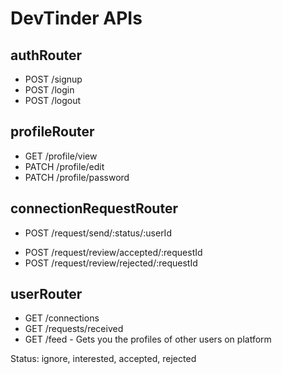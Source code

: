 # DevTinder APIs

## authRouter
- POST /signup
- POST /login
- POST /logout

## profileRouter
- GET /profile/view
- PATCH /profile/edit
- PATCH /profile/password

## connectionRequestRouter
- POST /request/send/:status/:userId
<!-- - POST /request/send/ignored/:userId -->
- POST /request/review/accepted/:requestId
- POST /request/review/rejected/:requestId

## userRouter
- GET /connections
- GET /requests/received
- GET /feed - Gets you the profiles of other users on platform

Status: ignore, interested, accepted, rejected